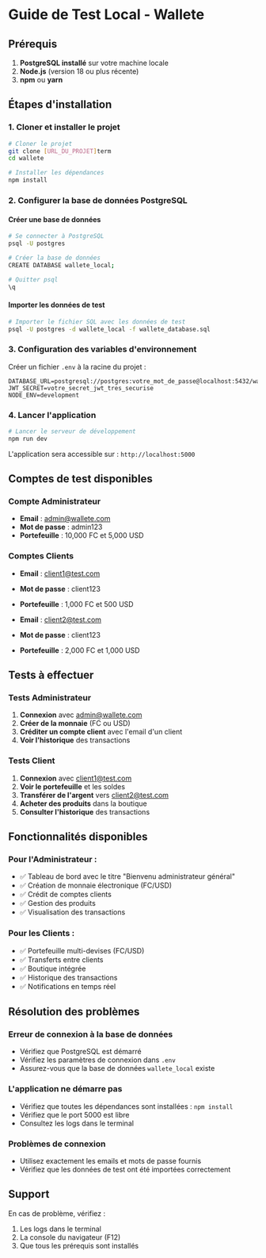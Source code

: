 # Guide de Test Local - Wallete

## Prérequis

1. **PostgreSQL installé** sur votre machine locale
2. **Node.js** (version 18 ou plus récente)
3. **npm** ou **yarn**

## Étapes d'installation

### 1. Cloner et installer le projet

```bash
# Cloner le projet
git clone [URL_DU_PROJET]term
cd wallete

# Installer les dépendances
npm install
```

### 2. Configurer la base de données PostgreSQL

#### Créer une base de données

```bash
# Se connecter à PostgreSQL
psql -U postgres

# Créer la base de données
CREATE DATABASE wallete_local;

# Quitter psql
\q
```

#### Importer les données de test

```bash
# Importer le fichier SQL avec les données de test
psql -U postgres -d wallete_local -f wallete_database.sql
```

### 3. Configuration des variables d'environnement

Créer un fichier `.env` à la racine du projet :

```env
DATABASE_URL=postgresql://postgres:votre_mot_de_passe@localhost:5432/wallete_local
JWT_SECRET=votre_secret_jwt_tres_securise
NODE_ENV=development
```

### 4. Lancer l'application

```bash
# Lancer le serveur de développement
npm run dev
```

L'application sera accessible sur : `http://localhost:5000`

## Comptes de test disponibles

### Compte Administrateur
- **Email** : admin@wallete.com
- **Mot de passe** : admin123
- **Portefeuille** : 10,000 FC et 5,000 USD

### Comptes Clients
- **Email** : client1@test.com
- **Mot de passe** : client123
- **Portefeuille** : 1,000 FC et 500 USD

- **Email** : client2@test.com
- **Mot de passe** : client123
- **Portefeuille** : 2,000 FC et 1,000 USD

## Tests à effectuer

### Tests Administrateur
1. **Connexion** avec admin@wallete.com
2. **Créer de la monnaie** (FC ou USD)
3. **Créditer un compte client** avec l'email d'un client
4. **Voir l'historique** des transactions

### Tests Client
1. **Connexion** avec client1@test.com
2. **Voir le portefeuille** et les soldes
3. **Transférer de l'argent** vers client2@test.com
4. **Acheter des produits** dans la boutique
5. **Consulter l'historique** des transactions

## Fonctionnalités disponibles

### Pour l'Administrateur :
- ✅ Tableau de bord avec le titre "Bienvenu administrateur général"
- ✅ Création de monnaie électronique (FC/USD)
- ✅ Crédit de comptes clients
- ✅ Gestion des produits
- ✅ Visualisation des transactions

### Pour les Clients :
- ✅ Portefeuille multi-devises (FC/USD)
- ✅ Transferts entre clients
- ✅ Boutique intégrée
- ✅ Historique des transactions
- ✅ Notifications en temps réel

## Résolution des problèmes

### Erreur de connexion à la base de données
- Vérifiez que PostgreSQL est démarré
- Vérifiez les paramètres de connexion dans `.env`
- Assurez-vous que la base de données `wallete_local` existe

### L'application ne démarre pas
- Vérifiez que toutes les dépendances sont installées : `npm install`
- Vérifiez que le port 5000 est libre
- Consultez les logs dans le terminal

### Problèmes de connexion
- Utilisez exactement les emails et mots de passe fournis
- Vérifiez que les données de test ont été importées correctement

## Support

En cas de problème, vérifiez :
1. Les logs dans le terminal
2. La console du navigateur (F12)
3. Que tous les prérequis sont installés
